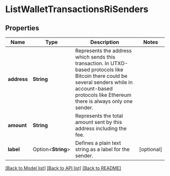 # ListWalletTransactionsRiSenders

## Properties

Name | Type | Description | Notes
------------ | ------------- | ------------- | -------------
**address** | **String** | Represents the address which sends this transaction. In UTXO-based protocols like Bitcoin there could be several senders while in account-based protocols like Ethereum there is always only one sender. | 
**amount** | **String** | Represents the total amount sent by this address including the fee. | 
**label** | Option<**String**> | Defines a plain text string as a label for the sender. | [optional]

[[Back to Model list]](../README.md#documentation-for-models) [[Back to API list]](../README.md#documentation-for-api-endpoints) [[Back to README]](../README.md)


